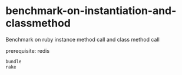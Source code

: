 # benchmark-on-instantiation-and-classmethod

Benchmark on ruby instance method call and class method call

prerequisite: redis

```bash
bundle
rake
```

